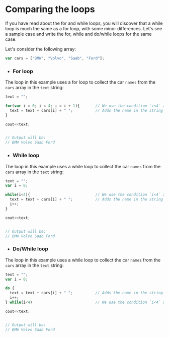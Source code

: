 # Comparing the loops

If you have read about the for and while loops, you will discover that a while loop is much the same as a for loop, with some minor differences.
Let's see a sample case and write the for, while and do/while loops for the same case.

Let's consider the following array:

```javascript
var cars = ["BMW", "Volvo", "Saab", "Ford"];
```

- ### For loop
The loop in this example uses a for loop to collect the car `names` from the `cars` array in the `text` string:

```javascript
text = "";

for(var i = 0; i < 4; i = i + 1){       // We use the condition `i<4` as we know `cars` has 4 objects
  text = text + cars[i] + " ";          // Adds the name in the string and a space " " character after every name
}

cout<<text;


// Output will be:
// BMW Volvo Saab Ford
```

- ### While loop
The loop in this example uses a while loop to collect the car `names` from the `cars` array in the `text` string:

```javascript
text = "";
var i = 0;

while(i<4){                             // We use the condition `i<4` as we know `cars` has 4 objects
  text = text + cars[i] + " ";          // Adds the name in the string and a space " " character after every name
  i++;
}

cout<<text;


// Output will be:
// BMW Volvo Saab Ford
```

- ### Do/While loop
The loop in this example uses a while loop to collect the car `names` from the `cars` array in the `text` string:

```javascript
text = "";
var i = 0;

do {                            
  text = text + cars[i] + " ";          // Adds the name in the string and a space " " character after every name
  i++;
} while(i<4)                            // We use the condition `i<4` as we know `cars` has 4 objects

cout<<text;


// Output will be:
// BMW Volvo Saab Ford
```
